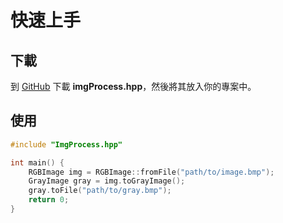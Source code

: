 # 快速上手

## 下載

到 [GitHub](https://github.com/yappy2000d/Image-Processsing/blob/main/imgProcess.hpp) 下載 **imgProcess.hpp**，然後將其放入你的專案中。

## 使用

```cpp
#include "ImgProcess.hpp"

int main() {
    RGBImage img = RGBImage::fromFile("path/to/image.bmp");
    GrayImage gray = img.toGrayImage();
    gray.toFile("path/to/gray.bmp");
    return 0;
}
```
